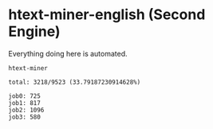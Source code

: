 # htext-miner-english (Second Engine)

Everything doing here is automated.

```
htext-miner

total: 3218/9523 (33.79187230914628%)

job0: 725
job1: 817
job2: 1096
job3: 580
```